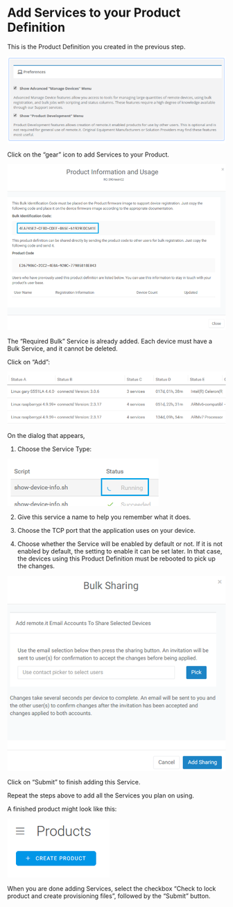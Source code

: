 # Add Services to your Product Definition

This is the Product Definition you created in the previous step.

![](../../.gitbook/assets/image%20%28362%29.png)

Click on the “gear” icon to add Services to your Product.

![](../../.gitbook/assets/image%20%28231%29.png)

The “Required Bulk” Service is already added. Each device must have a Bulk Service, and it cannot be deleted.

Click on “Add”:

![](../../.gitbook/assets/image%20%28135%29.png)

On the dialog that appears,

1. Choose the Service Type:

![](../../.gitbook/assets/image%20%28119%29.png)

2. Give this service a name to help you remember what it does.

3. Choose the TCP port that the application uses on your device.

4. Choose whether the Service will be enabled by default or not. If it is not enabled by default, the setting to enable it can be set later. In that case, the devices using this Product Definition must be rebooted to pick up the changes.

![](../../.gitbook/assets/image%20%28136%29.png)

Click on “Submit” to finish adding this Service.

Repeat the steps above to add all the Services you plan on using.

A finished product might look like this:

![](../../.gitbook/assets/image%20%2849%29.png)

When you are done adding Services, select the checkbox “Check to lock product and create provisioning files”, followed by the “Submit” button.

